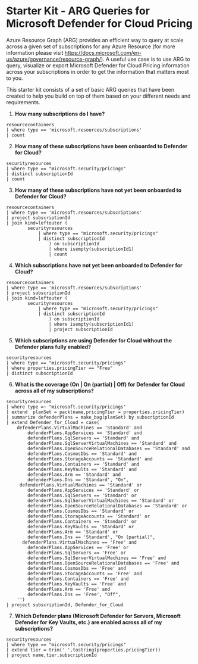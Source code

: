 # Starter Kit - ARG Queries for Microsoft Defender for Cloud Pricing
Azure Resource Graph (ARG) provides an efficient way to query at scale across a given set of subscriptions for any Azure Resource (for more information please visit https://docs.microsoft.com/en-us/azure/governance/resource-graph/). 
A useful use case is to use ARG to query, visualize or export Microsoft Defender for Cloud Pricing information across your subscriptions in order to get the information that matters most to you.

This starter kit consists of a set of basic ARG queries that have been created to help you build on top of them based on your different needs and requirements.

1. **How many subscriptions do I have?**
```
resourcecontainers
| where type == 'microsoft.resources/subscriptions'
| count
```

2. **How many of these subscriptions have been onboarded to Defender for Cloud?**
```
securityresources
| where type == "microsoft.security/pricings"
| distinct subscriptionId
| count
```

3. **How many of these subscriptions have not yet been onboarded to Defender for Cloud?**
```
resourcecontainers
| where type == 'microsoft.resources/subscriptions'
| project subscriptionId
| join kind=leftouter (
        securityresources
            | where type == "microsoft.security/pricings"
            | distinct subscriptionId
                ) on subscriptionId 
                | where isempty(subscriptionId1)
                | count
```

4. **Which subscriptions have not yet been onboarded to Defender for Cloud?**
```
resourcecontainers
| where type == 'microsoft.resources/subscriptions'
| project subscriptionId
| join kind=leftouter (
        securityresources
            | where type == "microsoft.security/pricings"
            | distinct subscriptionId
                ) on subscriptionId 
                | where isempty(subscriptionId1)
                | project subscriptionId
```

5. **Which subscriptions are using Defender for Cloud without the Defender plans fully enabled?**
```
securityresources
| where type == "microsoft.security/pricings"
| where properties.pricingTier == "Free" 
| distinct subscriptionId
```

6.  **What is the coverage (On | On (partial) | Off) for Defender for Cloud across all of my subscriptions?**
```
securityresources
| where type =~ "microsoft.security/pricings"
| extend  planSet = pack(name,pricingTier = properties.pricingTier)
| summarize defenderPlans = make_bag(planSet) by subscriptionId
| extend Defender_for_Cloud = case(  
    defenderPlans.VirtualMachines == 'Standard' and 
        defenderPlans.AppServices == 'Standard' and
        defenderPlans.SqlServers == 'Standard' and
        defenderPlans.SqlServerVirtualMachines == 'Standard' and 
        defenderPlans.OpenSourceRelationalDatabases == 'Standard' and 
        defenderPlans.CosmosDbs == 'Standard' and 
        defenderPlans.StorageAccounts == 'Standard' and  
        defenderPlans.Containers == 'Standard' and  
        defenderPlans.KeyVaults == 'Standard' and 
        defenderPlans.Arm == 'Standard' and 
        defenderPlans.Dns == 'Standard', "On",
     defenderPlans.VirtualMachines == 'Standard' or 
        defenderPlans.AppServices == 'Standard' or
        defenderPlans.SqlServers == 'Standard' or
        defenderPlans.SqlServerVirtualMachines == 'Standard' or 
        defenderPlans.OpenSourceRelationalDatabases == 'Standard' or 
        defenderPlans.CosmosDbs == 'Standard' or 
        defenderPlans.StorageAccounts == 'Standard' or  
        defenderPlans.Containers == 'Standard' or  
        defenderPlans.KeyVaults == 'Standard' or 
        defenderPlans.Arm == 'Standard' or 
        defenderPlans.Dns == 'Standard', "On (partial)",
      defenderPlans.VirtualMachines == 'Free' and
        defenderPlans.AppServices == 'Free' or
        defenderPlans.SqlServers == 'Free' or
        defenderPlans.SqlServerVirtualMachines == 'Free' and
        defenderPlans.OpenSourceRelationalDatabases == 'Free' and
        defenderPlans.CosmosDbs == 'Free' and
        defenderPlans.StorageAccounts == 'Free' and 
        defenderPlans.Containers == 'Free' and 
        defenderPlans.KeyVaults == 'Free' and
        defenderPlans.Arm == 'Free' and
        defenderPlans.Dns == 'Free', "Off",
    '')
| project subscriptionId, Defender_for_Cloud
```

7. **Which Defender plans (Microsoft Defender for Servers, Microsoft Defender for Key Vaults, etc.) are enabled across all of my subscriptions?**
```
securityresources 
| where type == "microsoft.security/pricings"
| extend tier = trim(' ',tostring(properties.pricingTier))
| project name,tier,subscriptionId
```
